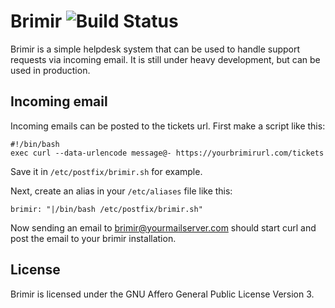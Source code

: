 Brimir ![Build Status](https://api.travis-ci.org/ivaldi/brimir.png)
======
Brimir is a simple helpdesk system that can be used to handle support requests
via incoming email. It is still under heavy development, but can be used in
production.

Incoming email
--------------
Incoming emails can be posted to the tickets url. First make a script like this:

    #!/bin/bash
    exec curl --data-urlencode message@- https://yourbrimirurl.com/tickets
    
Save it in `/etc/postfix/brimir.sh` for example.

Next, create an alias in your `/etc/aliases` file like this:

    brimir: "|/bin/bash /etc/postfix/brimir.sh"

Now sending an email to brimir@yourmailserver.com should start curl and post 
the email to your brimir installation.

License
-------
Brimir is licensed under the GNU Affero General Public License Version 3.
